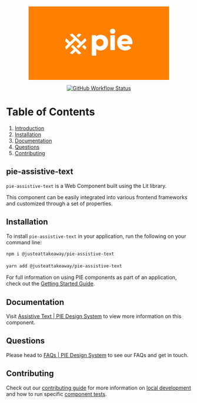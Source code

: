 <p align="center">
  <img align="center" src="../../../readme_image.png" height="200" alt="">
</p>

<p align="center">
  <a href="https://www.npmjs.com/@justeattakeaway/pie-assistive-text">
    <img alt="GitHub Workflow Status" src="https://img.shields.io/npm/v/@justeattakeaway/pie-assistive-text.svg">
  </a>
</p>

# Table of Contents

1. [Introduction](#pie-assistive-text)
2. [Installation](#installation)
3. [Documentation](#documentation)
4. [Questions](#questions)
5. [Contributing](#contributing)

## pie-assistive-text

`pie-assistive-text` is a Web Component built using the Lit library.

This component can be easily integrated into various frontend frameworks and customized through a set of properties.


## Installation

To install `pie-assistive-text` in your application, run the following on your command line:

```bash
npm i @justeattakeaway/pie-assistive-text

yarn add @justeattakeaway/pie-assistive-text
```

For full information on using PIE components as part of an application, check out the [Getting Started Guide](https://github.com/justeattakeaway/pie/wiki/Getting-started-with-PIE-Web-Components).

## Documentation

Visit  [Assistive Text | PIE Design System](https://pie.design/components/assistive-text/code) to view more information on this component.

## Questions

Please head to [FAQs | PIE Design System](https://pie.design/support/contact-us/) to see our FAQs and get in touch.

## Contributing

Check out our [contributing guide](https://github.com/justeattakeaway/pie/wiki/Contributing-Guide) for more information on [local development](https://github.com/justeattakeaway/pie/wiki/Contributing-Guide#local-development) and how to run specific [component tests](https://github.com/justeattakeaway/pie/wiki/Contributing-Guide#testing).
